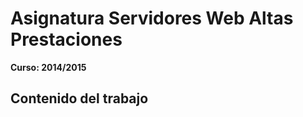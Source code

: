 # Asignatura Servidores Web Altas Prestaciones
**Curso: 2014/2015**

Contenido del trabajo
-------------------
